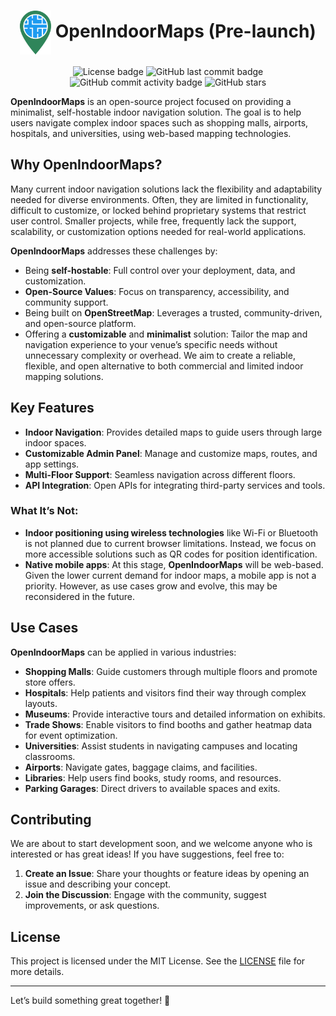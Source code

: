 
<h1 align="center">
<img src="assets/logo.svg" alt="Logo" align="center" width="50"/>
OpenIndoorMaps (Pre-launch)</h1>
<p align=center>
<img alt="License badge" src="https://img.shields.io/github/license/KnotzerIO/openindoormaps"/>
<img alt="GitHub last commit badge" src="https://img.shields.io/github/last-commit/KnotzerIO/openindoormaps"/>
<img alt="GitHub commit activity badge" src="https://img.shields.io/github/commit-activity/m/KnotzerIO/openindoormaps"/>
<img alt="GitHub stars" src="https://img.shields.io/github/stars/KnotzerIO/openindoormaps"/>
</p>

**OpenIndoorMaps** is an open-source project focused on providing a minimalist, self-hostable indoor navigation solution. The goal is to help users navigate complex indoor spaces such as shopping malls, airports, hospitals, and universities, using web-based mapping technologies.

## Why OpenIndoorMaps? 
Many current indoor navigation solutions lack the flexibility and adaptability needed for diverse environments. Often, they are limited in functionality, difficult to customize, or locked behind proprietary systems that restrict user control. Smaller projects, while free, frequently lack the support, scalability, or customization options needed for real-world applications. 

**OpenIndoorMaps** addresses these challenges by: 

- Being **self-hostable**: Full control over your deployment, data, and customization. 
- **Open-Source Values**: Focus on transparency, accessibility, and community support.
- Being built on **OpenStreetMap**: Leverages a trusted, community-driven, and open-source platform.
- Offering a **customizable** and **minimalist** solution: Tailor the map and navigation experience to your venue’s specific needs without unnecessary complexity or overhead. We aim to create a reliable, flexible, and open alternative to both commercial and limited indoor mapping solutions.

## Key Features 
- **Indoor Navigation**: Provides detailed maps to guide users through large indoor spaces.
- **Customizable Admin Panel**: Manage and customize maps, routes, and app settings. 
- **Multi-Floor Support**: Seamless navigation across different floors. 
- **API Integration**: Open APIs for integrating third-party services and tools.
### What It’s **Not**:
- **Indoor positioning using wireless technologies** like Wi-Fi or Bluetooth is not planned due to current browser limitations. Instead, we focus on more accessible solutions such as QR codes for position identification.
- **Native mobile apps**: At this stage, **OpenIndoorMaps** will be web-based. Given the lower current demand for indoor maps, a mobile app is not a priority. However, as use cases grow and evolve, this may be reconsidered in the future.
## Use Cases 
**OpenIndoorMaps** can be applied in various industries: 
- **Shopping Malls**: Guide customers through multiple floors and promote store offers. 
- **Hospitals**: Help patients and visitors find their way through complex layouts. 
- **Museums**: Provide interactive tours and detailed information on exhibits. 
- **Trade Shows**: Enable visitors to find booths and gather heatmap data for event optimization. 
- **Universities**: Assist students in navigating campuses and locating classrooms. 
- **Airports**: Navigate gates, baggage claims, and facilities. 
- **Libraries**: Help users find books, study rooms, and resources. 
- **Parking Garages**: Direct drivers to available spaces and exits.
## Contributing
We are about to start development soon, and we welcome anyone who is interested or has great ideas! If you have suggestions, feel free to: 
1. **Create an Issue**: Share your thoughts or feature ideas by opening an issue and describing your concept. 
2. **Join the Discussion**: Engage with the community, suggest improvements, or ask questions.

## License
This project is licensed under the MIT License. See the [LICENSE](LICENSE) file for more details.

---

Let’s build something great together! 🚀
